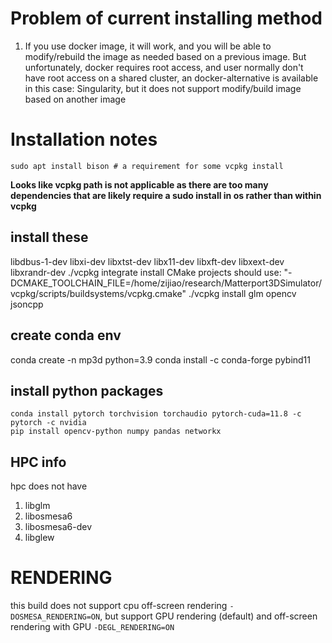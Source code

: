 # Problem of current installing method
1. If you use docker image, it will work, and you will be able to modify/rebuild the image as needed based on a previous image.
But unfortunately, docker requires root access, and user normally don't have root access on a shared cluster, an docker-alternative is 
available in this case: Singularity, but it does not support modify/build image based on another image


# Installation notes
```sudo apt install bison # a requirement for some vcpkg install``` 

**Looks like vcpkg path is not applicable as there are too many dependencies that are likely require a sudo install in os rather than within vcpkg**
## install these
libdbus-1-dev libxi-dev libxtst-dev
libx11-dev libxft-dev libxext-dev libxrandr-dev
./vcpkg integrate install
 CMake projects should use: "-DCMAKE_TOOLCHAIN_FILE=/home/zijiao/research/Matterport3DSimulator/vcpkg/scripts/buildsystems/vcpkg.cmake"
./vcpkg install glm opencv jsoncpp

## create conda env
conda create -n mp3d python=3.9
conda install -c conda-forge pybind11
## install python packages
```
conda install pytorch torchvision torchaudio pytorch-cuda=11.8 -c pytorch -c nvidia
pip install opencv-python numpy pandas networkx
```
## HPC info
hpc does not have
1. libglm
2. libosmesa6
3. libosmesa6-dev
4. libglew
# RENDERING
this build does not support cpu off-screen rendering `-DOSMESA_RENDERING=ON`, but support GPU rendering (default) and off-screen rendering with GPU
`-DEGL_RENDERING=ON`